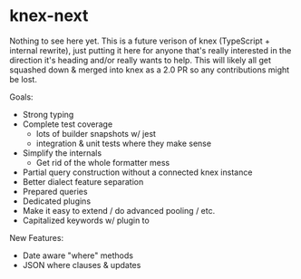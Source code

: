# knex-next

Nothing to see here yet. This is a future verison of knex (TypeScript + internal rewrite), just putting it here for anyone that's really interested in the direction it's heading and/or really wants to help. This will likely all get squashed down & merged into knex as a 2.0 PR so any contributions might be lost.

Goals:

- Strong typing
- Complete test coverage
  - lots of builder snapshots w/ jest
  - integration & unit tests where they make sense
- Simplify the internals
  - Get rid of the whole formatter mess
- Partial query construction without a connected knex instance
- Better dialect feature separation
- Prepared queries
- Dedicated plugins
- Make it easy to extend / do advanced pooling / etc.
- Capitalized keywords w/ plugin to

New Features:

- Date aware "where" methods
- JSON where clauses & updates
